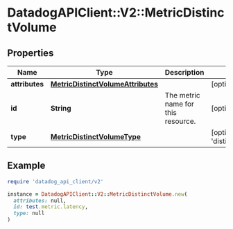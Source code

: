 # DatadogAPIClient::V2::MetricDistinctVolume

## Properties

| Name           | Type                                                                    | Description                        | Notes                                                    |
| -------------- | ----------------------------------------------------------------------- | ---------------------------------- | -------------------------------------------------------- |
| **attributes** | [**MetricDistinctVolumeAttributes**](MetricDistinctVolumeAttributes.md) |                                    | [optional]                                               |
| **id**         | **String**                                                              | The metric name for this resource. | [optional]                                               |
| **type**       | [**MetricDistinctVolumeType**](MetricDistinctVolumeType.md)             |                                    | [optional][default to &#39;distinct_metric_volumes&#39;] |

## Example

```ruby
require 'datadog_api_client/v2'

instance = DatadogAPIClient::V2::MetricDistinctVolume.new(
  attributes: null,
  id: test.metric.latency,
  type: null
)
```
